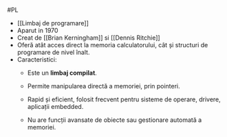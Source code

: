 #PL 

- [[Limbaj de programare]]
- Aparut in 1970
- Creat de [[Brian Kerningham]] si [[Dennis Ritchie]]
- Oferă atât acces direct la memoria calculatorului, cât și structuri de programare de nivel înalt.
- Caracteristici:
	- Este un **limbaj compilat**.
    
	- Permite manipularea directă a memoriei, prin pointeri.
    
	- Rapid și eficient, folosit frecvent pentru sisteme de operare, drivere, aplicații embedded.
    
	- Nu are funcții avansate de obiecte sau gestionare automată a memoriei.